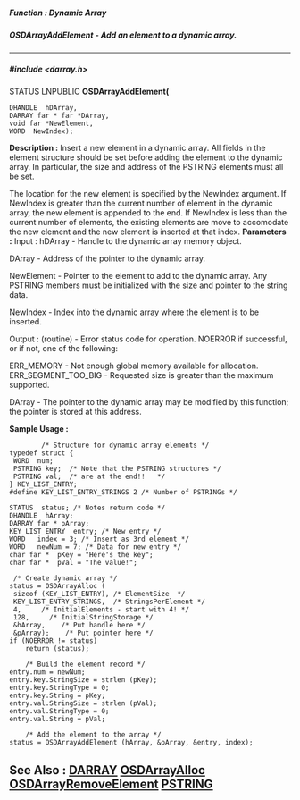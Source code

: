 ##### Function : Dynamic Array
##### OSDArrayAddElement - Add an element to a dynamic array.
---
##### #include <darray.h>
STATUS LNPUBLIC **OSDArrayAddElement(**

	DHANDLE  hDArray,
	DARRAY far * far *DArray,
	void far *NewElement,
	WORD  NewIndex);
**Description :**
Insert a new element in a dynamic array.  All fields in the element structure 
should be set before adding the element to the dynamic array.  In particular, 
the size and address of the PSTRING elements must all be set.

The location for the new element is specified by the NewIndex argument.  If 
NewIndex is greater than the current number of element in the dynamic array, 
the new element is appended to the end.  If NewIndex is less than the current 
number of elements, the existing elements are move to accomodate the new 
element and the new element is inserted at that index.
**Parameters :**
Input :
hDArray  -  Handle to the dynamic array memory object.

DArray  -  Address of the pointer to the dynamic array.

NewElement  -  Pointer to the element to add to the dynamic array.  Any PSTRING members must be initialized with the size and pointer to the string data.

NewIndex  -  Index into the dynamic array where the element is to be inserted.

Output :
(routine)  -  Error status code for operation.  NOERROR if successful, or if not, one of the following:

ERR_MEMORY - Not enough global memory available for allocation.
ERR_SEGMENT_TOO_BIG - Requested size is greater than the maximum supported.


DArray  -  The pointer to the dynamic array may be modified by this function;  the pointer is stored at this address.

**Sample Usage :**
```
		/* Structure for dynamic array elements */
typedef struct {
 WORD  num;
 PSTRING key;  /* Note that the PSTRING structures */
 PSTRING val;  /* are at the end!!   */
} KEY_LIST_ENTRY;
#define KEY_LIST_ENTRY_STRINGS 2 /* Number of PSTRINGs */

STATUS  status; /* Notes return code */
DHANDLE  hArray;
DARRAY far * pArray;
KEY_LIST_ENTRY  entry; /* New entry */
WORD   index = 3; /* Insert as 3rd element */
WORD   newNum = 7; /* Data for new entry */
char far *  pKey = "Here's the key";
char far *  pVal = "The value!";
 
 /* Create dynamic array */
status = OSDArrayAlloc (
 sizeof (KEY_LIST_ENTRY), /* ElementSize  */
 KEY_LIST_ENTRY_STRINGS,  /* StringsPerElement */
 4,     /* InitialElements - start with 4! */
 128,     /* InitialStringStorage */
 &hArray,    /* Put handle here */
 &pArray);    /* Put pointer here */
if (NOERROR != status)
	return (status);

	/* Build the element record */
entry.num = newNum;
entry.key.StringSize = strlen (pKey);
entry.key.StringType = 0;
entry.key.String = pKey;
entry.val.StringSize = strlen (pVal);
entry.val.StringType = 0;
entry.val.String = pVal;

	/* Add the element to the array */
status = OSDArrayAddElement (hArray, &pArray, &entry, index);

```
**See Also :**
[DARRAY](D:/md_files/DARRAY.md)
[OSDArrayAlloc](D:/md_files/OSDArrayAlloc.md)
[OSDArrayRemoveElement](D:/md_files/OSDArrayRemoveElement.md)
[PSTRING](D:/md_files/PSTRING.md)
---
